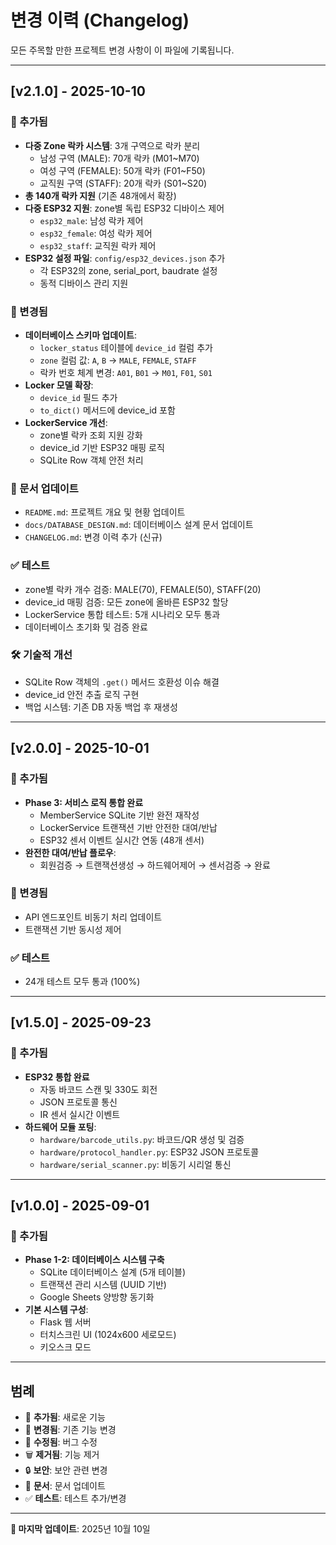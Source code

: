 # 변경 이력 (Changelog)

모든 주목할 만한 프로젝트 변경 사항이 이 파일에 기록됩니다.

---

## [v2.1.0] - 2025-10-10

### 🎉 추가됨
- **다중 Zone 락카 시스템**: 3개 구역으로 락카 분리
  - 남성 구역 (MALE): 70개 락카 (M01~M70)
  - 여성 구역 (FEMALE): 50개 락카 (F01~F50)
  - 교직원 구역 (STAFF): 20개 락카 (S01~S20)
- **총 140개 락카 지원** (기존 48개에서 확장)
- **다중 ESP32 지원**: zone별 독립 ESP32 디바이스 제어
  - `esp32_male`: 남성 락카 제어
  - `esp32_female`: 여성 락카 제어
  - `esp32_staff`: 교직원 락카 제어
- **ESP32 설정 파일**: `config/esp32_devices.json` 추가
  - 각 ESP32의 zone, serial_port, baudrate 설정
  - 동적 디바이스 관리 지원

### 🔧 변경됨
- **데이터베이스 스키마 업데이트**:
  - `locker_status` 테이블에 `device_id` 컬럼 추가
  - `zone` 컬럼 값: `A`, `B` → `MALE`, `FEMALE`, `STAFF`
  - 락카 번호 체계 변경: `A01`, `B01` → `M01`, `F01`, `S01`
- **Locker 모델 확장**:
  - `device_id` 필드 추가
  - `to_dict()` 메서드에 device_id 포함
- **LockerService 개선**:
  - zone별 락카 조회 지원 강화
  - device_id 기반 ESP32 매핑 로직
  - SQLite Row 객체 안전 처리

### 📝 문서 업데이트
- `README.md`: 프로젝트 개요 및 현황 업데이트
- `docs/DATABASE_DESIGN.md`: 데이터베이스 설계 문서 업데이트
- `CHANGELOG.md`: 변경 이력 추가 (신규)

### ✅ 테스트
- zone별 락카 개수 검증: MALE(70), FEMALE(50), STAFF(20)
- device_id 매핑 검증: 모든 zone에 올바른 ESP32 할당
- LockerService 통합 테스트: 5개 시나리오 모두 통과
- 데이터베이스 초기화 및 검증 완료

### 🛠️ 기술적 개선
- SQLite Row 객체의 `.get()` 메서드 호환성 이슈 해결
- device_id 안전 추출 로직 구현
- 백업 시스템: 기존 DB 자동 백업 후 재생성

---

## [v2.0.0] - 2025-10-01

### 🎉 추가됨
- **Phase 3: 서비스 로직 통합 완료**
  - MemberService SQLite 기반 완전 재작성
  - LockerService 트랜잭션 기반 안전한 대여/반납
  - ESP32 센서 이벤트 실시간 연동 (48개 센서)
- **완전한 대여/반납 플로우**:
  - 회원검증 → 트랜잭션생성 → 하드웨어제어 → 센서검증 → 완료

### 🔧 변경됨
- API 엔드포인트 비동기 처리 업데이트
- 트랜잭션 기반 동시성 제어

### ✅ 테스트
- 24개 테스트 모두 통과 (100%)

---

## [v1.5.0] - 2025-09-23

### 🎉 추가됨
- **ESP32 통합 완료**
  - 자동 바코드 스캔 및 330도 회전
  - JSON 프로토콜 통신
  - IR 센서 실시간 이벤트
- **하드웨어 모듈 포팅**:
  - `hardware/barcode_utils.py`: 바코드/QR 생성 및 검증
  - `hardware/protocol_handler.py`: ESP32 JSON 프로토콜
  - `hardware/serial_scanner.py`: 비동기 시리얼 통신

---

## [v1.0.0] - 2025-09-01

### 🎉 추가됨
- **Phase 1-2: 데이터베이스 시스템 구축**
  - SQLite 데이터베이스 설계 (5개 테이블)
  - 트랜잭션 관리 시스템 (UUID 기반)
  - Google Sheets 양방향 동기화
- **기본 시스템 구성**:
  - Flask 웹 서버
  - 터치스크린 UI (1024x600 세로모드)
  - 키오스크 모드

---

## 범례

- 🎉 **추가됨**: 새로운 기능
- 🔧 **변경됨**: 기존 기능 변경
- 🐛 **수정됨**: 버그 수정
- 🗑️ **제거됨**: 기능 제거
- 🔒 **보안**: 보안 관련 변경
- 📝 **문서**: 문서 업데이트
- ✅ **테스트**: 테스트 추가/변경

---

**📝 마지막 업데이트**: 2025년 10월 10일


